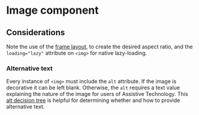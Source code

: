 # Image component

<example title="Image component" src="components/image.html.twig" />

## Considerations

Note the use of the [frame layout](../layouts/frame.md), to create the desired aspect ratio, and the `loading="lazy"` attribute on `<img>` for native lazy-loading.

### Alternative text

Every instance of `<img>` must include the `alt` attribute. If the image is decorative it can be left blank. Otherwise, the `alt` requires a text value explaining the nature of the image for users of Assistive Technology. This [alt decision tree](https://www.w3.org/WAI/tutorials/images/decision-tree/) is helpful for determining whether and how to provide alternative text.